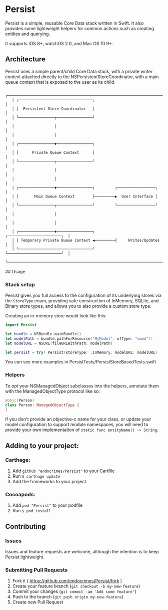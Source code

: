 # Persist

Persist is a simple, reusable Core Data stack written in Swift.
It also provides some lightweight helpers for common actions such as creating
entities and querying.

It supports iOS 8+, watchOS 2.0, and Mac OS 10.9+.

## Architecture

Persist uses a simple parent/child Core Data stack, with a private writer
context attached directly to the NSPersistentStoreCoordinator, with a main
queue context that is exposed to the user as its child.

```
   ┌─────────────────────────────────────────────────────────────────────────┐
   │ ┌─────────────────────────────────┐                                     │
   │ │  Persistent Store Coordinator   │                                     │
   │ └────────────────┬────────────────┘                                     │
   │                  │                                                      │
   │                  │                                                      │
   │ ┌────────────────▼────────────────┐                                     │
   │ │      Private Queue Context      │                                     │
   │ └────────────────┬────────────────┘                                     │
   │                  │                                                      │
   │                  │                                                      │
   │ ┌────────────────▼────────────────┐         ┌─────────────────┐         │
   │ │       Main Queue Context        ├─────────▶  User Interface │         │
   │ └────────────────┬────────────────┘         └─────────────────┘         │
   │                  │                                                      │
   │                  │                                                      │
   │ ┌────────────────▼────────────────┐         ┌────────────────────────┐  │
   │ │ Temporary Private Queue Context ◀─────────┤     Writes/Updates     │  │
   │ └─────────────────────────────────┘         └────────────────────────┘  │
   └─────────────────────────────────────────────────────────────────────────┘
```

## Usage

### Stack setup

Persist gives you full access to the configuration of its underlying stores
via the `StoreType` enum, providing safe construction of InMemory, SQLite, and
Binary store types, and allows you to also provide a custom store type.

Creating an in-memory store would look like this:

```swift
import Persist

let bundle = NSBundle.mainBundle()
let modelPath = bundle.pathForResource("MyModel", ofType: "momd")!
let modelURL = NSURL(fileURLWithPath: modelPath)

let persist = try! Persist(storeType: .InMemory, modelURL: modelURL)
```

You can see more examples in PersistTests/PersistStoreBasedTests.swift

### Helpers

To opt your NSManagedObject subclasses into the helpers, annotate them with the
ManagedObjectType protocol like so:

```swift
@objc(Person)
class Person: ManagedObjectType {
}
```
If you don't provide an objective-c name for your class, or update your model
configuration to support module namespaces, you will need to provide your own
implementation of `static func entityName() -> String`.

## Adding to your project:

### Carthage:

1. Add `github "endocrimes/Persist"` to your Cartfile
2. Run `$ carthage update`
3. Add the frameworks to your project.

### Cocoapods:

1. Add `pod "Persist"` to your podfile
2. Run `$ pod install`

## Contributing

### Issues
Issues and feature requests are welcome, although the intention is to keep Persist lightweight.

### Submitting Pull Requests
1. Fork it ( https://github.com/endocrimes/Persist/fork )
2. Create your feature branch (`git checkout -b my-new-feature`)
3. Commit your changes (`git commit -am 'Add some feature'`)
4. Push to the branch (`git push origin my-new-feature`)
5. Create new Pull Request
